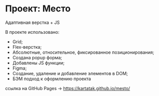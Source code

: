# Проект: Место

Адаптивная верстка + JS

В проекте использовано:

- Grid;
- Flex-верстка;
- Абсолютные, относительное, фиксированное позиционирования;
- Cоздана popup форма;
- Добавлены JS функции;
- Figma;
- Создание, удаление и добавление элементов в DOM;
- БЭМ подход к оформлению проекта

ссылка на GitHub Pages -> https://kartatak.github.io/mesto/
